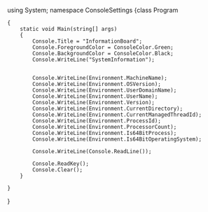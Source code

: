 using System;
namespace ConsoleSettings {class Program

    {
        static void Main(string[] args)
        {
            Console.Title = "InformationBoard";
            Console.ForegroundColor = ConsoleColor.Green;
            Console.BackgroundColor = ConsoleColor.Black;
            Console.WriteLine("SystemInformation");


            Console.WriteLine(Environment.MachineName);
            Console.WriteLine(Environment.OSVersion);
            Console.WriteLine(Environment.UserDomainName);
            Console.WriteLine(Environment.UserName);
            Console.WriteLine(Environment.Version);
            Console.WriteLine(Environment.CurrentDirectory);
            Console.WriteLine(Environment.CurrentManagedThreadId);
            Console.WriteLine(Environment.ProcessId);
            Console.WriteLine(Environment.ProcessorCount);
            Console.WriteLine(Environment.Is64BitProcess);
            Console.WriteLine(Environment.Is64BitOperatingSystem);

            Console.WriteLine(Console.ReadLine());

            Console.ReadKey();
            Console.Clear();
        }

    }
}


